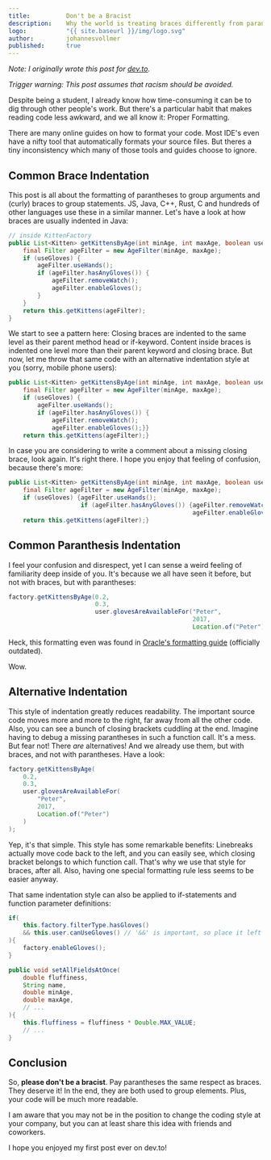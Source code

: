 ```yaml
---
title:          Don't be a Bracist
description:    Why the world is treating braces differently from parantheses
logo:           "{{ site.baseurl }}/img/logo.svg"
author:         johannesvollmer
published: 	    true
---
```


*Note: I originally wrote this post for [dev.to](https://dev.to/ryanous/dont-be-a-bracist-2on).*

*Trigger warning: This post assumes that racism should be avoided.*

Despite being a student, I already know how time-consuming it can be to dig through other people's work. But there's a particular habit that makes reading code less awkward, and we all know it: Proper Formatting.

There are many online guides on how to format your code. Most IDE's even have a nifty tool that automatically formats your source files. But theres a tiny inconsistency which many of those tools and guides choose to ignore. 

## Common Brace Indentation
This post is all about the formatting of parantheses to group arguments and (curly) braces to group statements. JS, Java, C++, Rust, C and hundreds of other languages use these in a similar manner. Let's have a look at how braces are usually indented in Java:

```java
// inside KittenFactory
public List<Kitten> getKittensByAge(int minAge, int maxAge, boolean useGloves){
    final Filter ageFilter = new AgeFilter(minAge, maxAge);
    if (useGloves) {
        ageFilter.useHands();
        if (ageFilter.hasAnyGloves()) {
            ageFilter.removeWatch();
            ageFilter.enableGloves();
        }
    }
    return this.getKittens(ageFilter);
}
```

We start to see a pattern here: Closing braces are indented to the same level as their parent method head or if-keyword. Content inside braces is indented one level more than their parent keyword and closing brace. But now, let me throw that same code with an alternative indentation style at you (sorry, mobile phone users):

```java
public List<Kitten> getKittensByAge(int minAge, int maxAge, boolean useGloves){
    final Filter ageFilter = new AgeFilter(minAge, maxAge);
    if (useGloves) {
        ageFilter.useHands();
        if (ageFilter.hasAnyGloves()) {
            ageFilter.removeWatch();
            ageFilter.enableGloves();}}
    return this.getKittens(ageFilter);}

```

In case you are considering to write a comment about a missing closing brace, look again. It's right there. I hope you enjoy that feeling of confusion, because there's more:

```java
public List<Kitten> getKittensByAge(int minAge, int maxAge, boolean useGloves){
    final Filter ageFilter = new AgeFilter(minAge, maxAge);
    if (useGloves) {ageFilter.useHands();
                    if (ageFilter.hasAnyGloves()) {ageFilter.removeWatch();
                                                   ageFilter.enableGloves();}}
    return this.getKittens(ageFilter);}

```

## Common Paranthesis Indentation
I feel your confusion and disrespect, yet I can sense a weird feeling of familiarity deep inside of you. It's because we all have seen it before, but not with braces, but with parantheses:

```java
factory.getKittensByAge(0.2,
                        0.3,
                        user.glovesAreAvailableFor("Peter",
                                                   2017,
                                                   Location.of("Peter")));

```

Heck, this formatting even was found in [Oracle's formatting guide](http://www.oracle.com/technetwork/java/javase/documentation/codeconventions-136091.html) (officially outdated).

Wow.



## Alternative Indentation

This style of indentation greatly reduces readability. The important source code moves more and more to the right, far away from all the other code. Also, you can see a bunch of closing brackets cuddling at the end. Imagine having to debug a missing parantheses in such a function call. It's a mess. But fear not! There *are* alternatives! And we already use them, but with braces, and not with parantheses. Have a look:


```java
factory.getKittensByAge(
    0.2,
    0.3,
    user.glovesAreAvailableFor(
        "Peter",
        2017,
        Location.of("Peter")
    )
);

```

Yep, it's that simple. This style has some remarkable benefits: Linebreaks actually move code back to the left, and you can easily see, which closing bracket belongs to which function call. That's why we use that style for braces, after all. Also, having one special formatting rule less seems to be easier anyway.

That same indentation style can also be applied to if-statements and function parameter definitions:

```java
if(
    this.factory.filterType.hasGloves()
    && this.user.canUseGloves() // '&&' is important, so place it left
){
    factory.enableGloves();
}

```

```java
public void setAllFieldsAtOnce(
    double fluffiness,
    String name,
    double minAge,
    double maxAge,
    // ...
){
    this.fluffiness = fluffiness * Double.MAX_VALUE;
    // ...
}
```

## Conclusion

So, **please don't be a bracist**. Pay parantheses the same respect as braces. They deserve it! In the end, they are both used to group elements. Plus, your code will be much more readable.

I am aware that you may not be in the position to change the coding style at your company, but you can at least share this idea with friends and coworkers.

I hope you enjoyed my first post ever on dev.to!